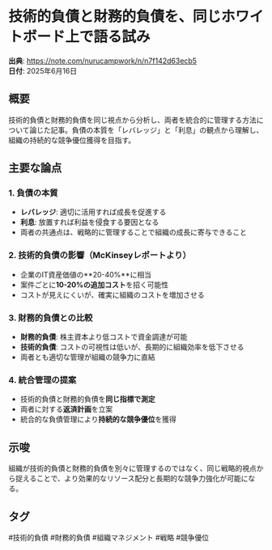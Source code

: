 # 技術的負債と財務的負債を、同じホワイトボード上で語る試み

**出典**: https://note.com/nurucampwork/n/n7f142d63ecb5  
**日付**: 2025年6月16日

## 概要

技術的負債と財務的負債を同じ視点から分析し、両者を統合的に管理する方法について論じた記事。負債の本質を「レバレッジ」と「利息」の観点から理解し、組織の持続的な競争優位獲得を目指す。

## 主要な論点

### 1. 負債の本質

- **レバレッジ**: 適切に活用すれば成長を促進する
- **利息**: 放置すれば利益を侵食する要因となる
- 両者の共通点は、戦略的に管理することで組織の成長に寄与できること

### 2. 技術的負債の影響（McKinseyレポートより）

- 企業のIT資産価値の**20-40%**に相当
- 案件ごとに**10-20%の追加コスト**を招く可能性
- コストが見えにくいが、確実に組織のコストを増加させる

### 3. 財務的負債との比較

- **財務的負債**: 株主資本より低コストで資金調達が可能
- **技術的負債**: コストの可視性は低いが、長期的に組織効率を低下させる
- 両者とも適切な管理が組織の競争力に直結

### 4. 統合管理の提案

- 技術的負債と財務的負債を**同じ指標で測定**
- 両者に対する**返済計画**を立案
- 統合的な負債管理により**持続的な競争優位**を獲得

## 示唆

組織が技術的負債と財務的負債を別々に管理するのではなく、同じ戦略的視点から捉えることで、より効果的なリソース配分と長期的な競争力強化が可能になる。

## タグ

#技術的負債 #財務的負債 #組織マネジメント #戦略 #競争優位